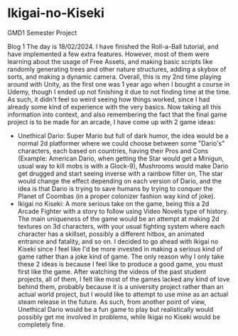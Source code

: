 # Ikigai-no-Kiseki
GMD1 Semester Project

Blog 1 
The day is 18/02/2024. I have finished the Roll-a-Ball tutorial, and have implemented a few extra features. However, most of them were learning about the usage of Free Assets, and making basic scripts like randomly generating trees and other nature structures, adding a skybox of sorts, and making a dynamic camera. 
Overall, this is my 2nd time playing around with Unity, as the first one was 1 year ago when I bought a course in Udemy, though I ended up not finishing it due to not finding time at the time. As such, it didn't feel so weird seeing how things worked, since I had already some kind of experience with the very basics.
Now taking all this information into context, and also remembering the fact that the final game project is to be made for an arcade, I have come up with 2 game ideas:
- Unethical Dario: Super Mario but full of dark humor, the idea would be a normal 2d platformer where we could choose between some "Dario's" characters, each based on countries, having their Pros and Cons (Example: American Dario, when getting the Star would get a Minigun, usual way to kill mobs is with a Glock-9), Mushrooms would make Dario get drugged and start seeing inverse with a rainbow filter on, The star would change the effect depending on each version of Dario, and the idea is that Dario is trying to save humans by trying to conquer the Planet of Coombas (in a proper colonizer fashion way kind of joke).
- Ikigai no Kiseki: A more serious take on the game, being this a 2d Arcade Fighter with a story to follow using Video Novels type of history. The main uniqueness of the game would be an attempt at making 2d textures on 3d characters, with your usual fighting system where each character has a skillset, possibly a different hitbox, an animated entrance and fatality, and so on.
I decided to go ahead with Ikigai no Kiseki since I feel like I'd be more invested in making a serious kind of game rather than a joke kind of game. The only reason why I only take these 2 ideas is because I feel like to produce a good game, you must first like the game. After watching the videos of the past student projects, all of them, I felt like most of the games lacked any kind of love behind them, probably because it is a university project rather than an actual world project, but I would like to attempt to use mine as an actual steam release in the future. As such, from another point of view, Unethical Dario would be a fun game to play but realistically would possibly get me involved in problems, while Ikigai no Kiseki would be completely fine.
